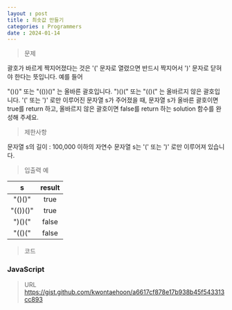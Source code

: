```yaml
---
layout : post
title : 최솟값 만들기
categories : Programmers
date : 2024-01-14
---
```

> 문제<br>

괄호가 바르게 짝지어졌다는 것은 '(' 문자로 열렸으면 반드시 짝지어서 ')' 문자로 닫혀야 한다는 뜻입니다. 예를 들어

"()()" 또는 "(())()" 는 올바른 괄호입니다.
")()(" 또는 "(()(" 는 올바르지 않은 괄호입니다.
'(' 또는 ')' 로만 이루어진 문자열 s가 주어졌을 때, 문자열 s가 올바른 괄호이면 true를 return 하고, 올바르지 않은 괄호이면 false를 return 하는 solution 함수를 완성해 주세요.

> 제한사항<br>

문자열 s의 길이 : 100,000 이하의 자연수
문자열 s는 '(' 또는 ')' 로만 이루어져 있습니다.

> 입출력 예<br>

|s|result|
|:--:|:--:|
|"()()"|true|
|"(())()"|true|
|")()("|false|
|"(()("|false|

> 코드

### JavaScript

<script src="https://gist.github.com/kwontaehoon/a6617cf878e17b938b45f543313cc893.js"></script>

> URL
https://gist.github.com/kwontaehoon/a6617cf878e17b938b45f543313cc893